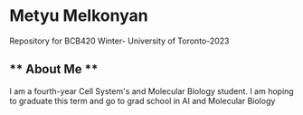 # Metyu Melkonyan
Repository for BCB420 Winter- University of Toronto-2023

 ## ** About Me ** 
I am a fourth-year Cell System's and Molecular Biology student. I am hoping to graduate this term and go to grad school in AI and Molecular Biology



